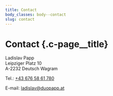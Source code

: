 ```yaml
---
title: Contact
body_classes: body--contact
slug: contact
---
```


# Contact {.c-page__title}

Ladislav Papp<br/>
Leipziger Platz 10<br/>
A-2232 Deutsch Wagram

Tel.: <a href="tel:00436765861780">+43 676 58 61 780</a>

E-mail: [ladislav@duopapp.at](mailto:ladislav@duopapp.at)
